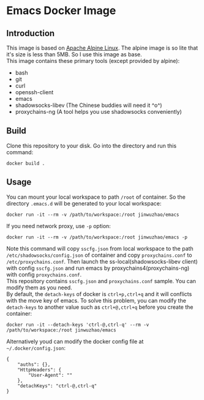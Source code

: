 # Emacs Docker Image

## Introduction

This image is based on [Apache Alpine Linux](https://hub.docker.com/_/alpine/). The alpine image is so lite that it's size is less than 5MB. So I use this image as base.  
This image contains these primary tools (except provided by alpine):
- bash
- git
- curl
- openssh-client
- emacs
- shadowsocks-libev (The Chinese buddies will need it ^o^)
- proxychains-ng (A tool helps you use shadowsocks conveniently)

## Build

Clone this repository to your disk. Go into the directory and run this command:  
```
docker build .
```

## Usage

You can mount your local workspace to path `/root` of container. So the directory `.emacs.d` will be generated to your local workspace:  
```
docker run -it --rm -v /path/to/workspace:/root jinwuzhao/emacs
```
If you need network proxy, use `-p` option:
```
docker run -it --rm -v /path/to/workspace:/root jinwuzhao/emacs -p
```
Note this command will copy `sscfg.json` from local workspace to the path `/etc/shadowsocks/config.json` of container and copy `proxychains.conf` to `/etc/proxychains.conf`. Then launch the ss-local(shadowsocks-libev client) with config `sscfg.json` and run emacs by proxychains4(proxychains-ng) with config `proxychains.conf`.  
This repository contains `sscfg.json` and `proxychains.conf` sample. You can modify them as you need.  
By default, the `detach-keys` of docker is `ctrl+p,ctrl+q` and it will conflicts with the move key of emacs. To solve this problem, you can modify the `detach-keys` to another value such as `ctrl+@,ctrl+q` before you create the container:  
```
docker run -it --detach-keys 'ctrl-@,ctrl-q' --rm -v /path/to/workspace:/root jinwuzhao/emacs
``` 
Alternatively youd can modify the docker config file at `~/.docker/config.json`:  
```
{
	"auths": {},
	"HttpHeaders": {
		"User-Agent": ""
	},
	"detachKeys": "ctrl-@,ctrl-q"
}
```
